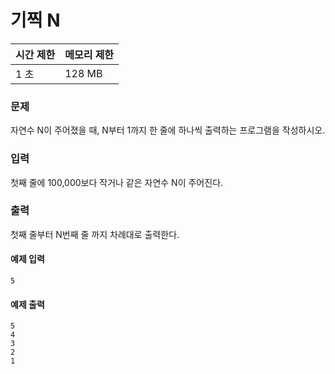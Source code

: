 # 기찍 N

|시간 제한|메모리 제한|
|:--------|:----------|
|1 초|128 MB|


### 문제
자연수 N이 주어졌을 때, N부터 1까지 한 줄에 하나씩 출력하는 프로그램을 작성하시오.

### 입력
첫째 줄에 100,000보다 작거나 같은 자연수 N이 주어진다.

### 출력
첫째 줄부터 N번째 줄 까지 차례대로 출력한다.

#### 예제 입력
```
5
```

#### 예제 출력
```
5
4
3
2
1
```
